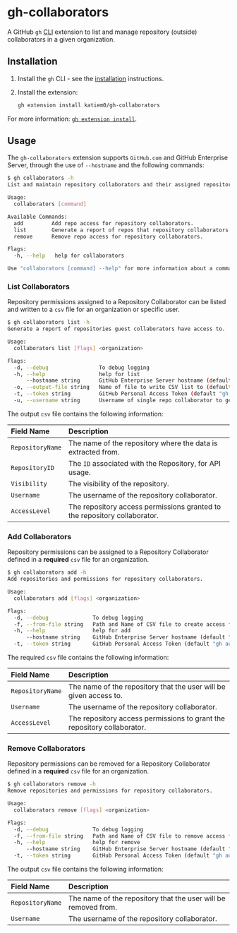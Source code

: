 # gh-collaborators

A GitHub `gh` [CLI](https://cli.github.com/) extension to list and manage repository (outside) collaborators in a given organization. 

## Installation

1. Install the `gh` CLI - see the [installation](https://github.com/cli/cli#installation) instructions.

2. Install the extension:
   ```sh
   gh extension install katiem0/gh-collaborators
   ```

For more information: [`gh extension install`](https://cli.github.com/manual/gh_extension_install).

## Usage

The `gh-collaborators` extension supports `GitHub.com` and GitHub Enterprise Server, through the use of `--hostname` and the following commands:

```sh
$ gh collaborators -h
List and maintain repository collaborators and their assigned repositories.

Usage:
  collaborators [command]

Available Commands:
  add         Add repo access for repository collaborators.
  list        Generate a report of repos that repository collaborators have access to.
  remove      Remove repo access for repository collaborators.

Flags:
  -h, --help   help for collaborators

Use "collaborators [command] --help" for more information about a command.
```

### List Collaborators

Repository permissions assigned to a Repository Collaborator can be listed and written to a `csv` file for an organization or specific user.

```sh
$ gh collaborators list -h
Generate a report of repositories guest collaborators have access to.

Usage:
  collaborators list [flags] <organization>

Flags:
  -d, --debug                To debug logging
  -h, --help                 help for list
      --hostname string      GitHub Enterprise Server hostname (default "github.com")
  -o, --output-file string   Name of file to write CSV list to (default "RepoCollaboratorsReport-20231211162953.csv")
  -t, --token string         GitHub Personal Access Token (default "gh auth token")
  -u, --username string      Username of single repo collaborator to generate report for
```

The output `csv` file contains the following information:

| Field Name | Description |
|:-----------|:------------|
|`RepositoryName` | The name of the repository where the data is extracted from. |
|`RepositoryID`| The `ID` associated with the Repository, for API usage. |
|`Visibility`| The visibility of the repository. |
|`Username`| The username of the repository collaborator. |
|`AccessLevel`| The repository access permissions granted to the repository collaborator. |

### Add Collaborators

Repository permissions can be assigned to a Repository Collaborator defined in a **required** `csv` file for an organization.

```sh
$ gh collaborators add -h 
Add repositories and permissions for repository collaborators.

Usage:
  collaborators add [flags] <organization>

Flags:
  -d, --debug              To debug logging
  -f, --from-file string   Path and Name of CSV file to create access from (required)
  -h, --help               help for add
      --hostname string    GitHub Enterprise Server hostname (default "github.com")
  -t, --token string       GitHub Personal Access Token (default "gh auth token")
```

The required  `csv` file contains the following information:

| Field Name | Description |
|:-----------|:------------|
|`RepositoryName` | The name of the repository that the user will be given access to. |
|`Username`| The username of the repository collaborator. |
|`AccessLevel`| The repository access permissions to grant the repository collaborator. |

### Remove Collaborators

Repository permissions can be removed for a Repository Collaborator defined in a **required** `csv` file for an organization.

```sh
$ gh collaborators remove -h                                         
Remove repositories and permissions for repository collaborators.

Usage:
  collaborators remove [flags] <organization>

Flags:
  -d, --debug              To debug logging
  -f, --from-file string   Path and Name of CSV file to remove access from (required)
  -h, --help               help for remove
      --hostname string    GitHub Enterprise Server hostname (default "github.com")
  -t, --token string       GitHub Personal Access Token (default "gh auth token")

```

The output `csv` file contains the following information:

| Field Name | Description |
|:-----------|:------------|
|`RepositoryName` | The name of the repository that the user will be removed from. |
|`Username`| The username of the repository collaborator. |
